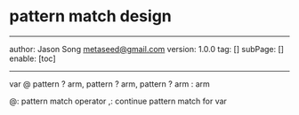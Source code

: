  # pattern match design
---
author: Jason Song <metaseed@gmail.com>
version: 1.0.0
tag: []
subPage: []
enable: [toc]

---

var @
   pattern ? arm,
   pattern ? arm,
   pattern ? arm
   : arm
   
   @: pattern match operator
   ,: continue pattern match for var
   
   
   
   

